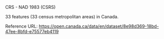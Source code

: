 CRS - NAD 1983 (CSRS)

33 features (33 census metropolitan areas) in Canada.

Reference URL: https://open.canada.ca/data/en/dataset/8e98d369-18bd-47ee-8bfd-e75577eb4119
